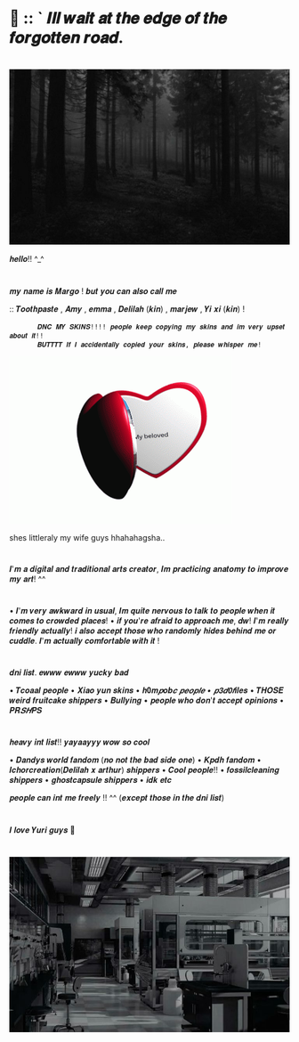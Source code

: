 

#                🔬  ::  ` 𝑰𝒍𝒍 𝒘𝒂𝒊𝒕 𝒂𝒕 𝒕𝒉𝒆 𝒆𝒅𝒈𝒆 𝒐𝒇 𝒕𝒉𝒆 𝒇𝒐𝒓𝒈𝒐𝒕𝒕𝒆𝒏 𝒓𝒐𝒂𝒅. 

#


  ![image alt](https://github.com/LocalScientist/LocalScientist/blob/e862cc621cba9234b2ee4539f6882a1e7d1f505f/24751672d52cac6703a1171d41ee9ad4.jpg) 




𝒉𝒆𝒍𝒍𝒐!! ^_^

#

  𝒎𝒚 𝒏𝒂𝒎𝒆 𝒊𝒔 𝑴𝒂𝒓𝒈𝒐 ! 𝒃𝒖𝒕 𝒚𝒐𝒖 𝒄𝒂𝒏 𝒂𝒍𝒔𝒐 𝒄𝒂𝒍𝒍 𝒎𝒆

  :: 𝑻𝒐𝒐𝒕𝒉𝒑𝒂𝒔𝒕𝒆 , 𝑨𝒎𝒚 , 𝒆𝒎𝒎𝒂 , 𝑫𝒆𝒍𝒊𝒍𝒂𝒉 (𝒌𝒊𝒏) , 𝒎𝒂𝒓𝒋𝒆𝒘 , 𝒀𝒊 𝒙𝒊 (𝒌𝒊𝒏) !

  


           𝑫𝑵𝑪 𝑴𝒀 𝑺𝑲𝑰𝑵𝑺!!!! 𝒑𝒆𝒐𝒑𝒍𝒆 𝒌𝒆𝒆𝒑 𝒄𝒐𝒑𝒚𝒊𝒏𝒈 𝒎𝒚 𝒔𝒌𝒊𝒏𝒔 𝒂𝒏𝒅 𝒊𝒎 𝒗𝒆𝒓𝒚 𝒖𝒑𝒔𝒆𝒕 𝒂𝒃𝒐𝒖𝒕 𝒊𝒕!! 
           𝑩𝑼𝑻𝑻𝑻𝑻 𝑰𝒇 𝑰 𝒂𝒄𝒄𝒊𝒅𝒆𝒏𝒕𝒂𝒍𝒍𝒚 𝒄𝒐𝒑𝒊𝒆𝒅 𝒚𝒐𝒖𝒓 𝒔𝒌𝒊𝒏𝒔, 𝒑𝒍𝒆𝒂𝒔𝒆 𝒘𝒉𝒊𝒔𝒑𝒆𝒓 𝒎𝒆! 



     
![image alt](https://github.com/LocalScientist/LocalScientist/blob/fc0bf744b68a42b883010f3280be7c992293f9d6/heart-locket.gif) 


shes littleraly my wife guys hhahahagsha.. 
#


𝑰'𝒎 𝒂 𝒅𝒊𝒈𝒊𝒕𝒂𝒍 𝒂𝒏𝒅 𝒕𝒓𝒂𝒅𝒊𝒕𝒊𝒐𝒏𝒂𝒍 𝒂𝒓𝒕𝒔 𝒄𝒓𝒆𝒂𝒕𝒐𝒓, 𝑰𝒎 𝒑𝒓𝒂𝒄𝒕𝒊𝒄𝒊𝒏𝒈 𝒂𝒏𝒂𝒕𝒐𝒎𝒚 𝒕𝒐 𝒊𝒎𝒑𝒓𝒐𝒗𝒆 𝒎𝒚 𝒂𝒓𝒕! ^^
#
• 𝑰'𝒎 𝒗𝒆𝒓𝒚 𝒂𝒘𝒌𝒘𝒂𝒓𝒅 𝒊𝒏 𝒖𝒔𝒖𝒂𝒍, 𝑰𝒎 𝒒𝒖𝒊𝒕𝒆 𝒏𝒆𝒓𝒗𝒐𝒖𝒔 𝒕𝒐 𝒕𝒂𝒍𝒌 𝒕𝒐 𝒑𝒆𝒐𝒑𝒍𝒆 𝒘𝒉𝒆𝒏 𝒊𝒕 𝒄𝒐𝒎𝒆𝒔 𝒕𝒐 𝒄𝒓𝒐𝒘𝒅𝒆𝒅 𝒑𝒍𝒂𝒄𝒆𝒔!
• 𝒊𝒇 𝒚𝒐𝒖'𝒓𝒆 𝒂𝒇𝒓𝒂𝒊𝒅 𝒕𝒐 𝒂𝒑𝒑𝒓𝒐𝒂𝒄𝒉 𝒎𝒆, 𝒅𝒘! 𝑰'𝒎 𝒓𝒆𝒂𝒍𝒍𝒚 𝒇𝒓𝒊𝒆𝒏𝒅𝒍𝒚 𝒂𝒄𝒕𝒖𝒂𝒍𝒍𝒚! 𝒊 𝒂𝒍𝒔𝒐 𝒂𝒄𝒄𝒆𝒑𝒕 𝒕𝒉𝒐𝒔𝒆 𝒘𝒉𝒐 𝒓𝒂𝒏𝒅𝒐𝒎𝒍𝒚 𝒉𝒊𝒅𝒆𝒔 𝒃𝒆𝒉𝒊𝒏𝒅 𝒎𝒆 𝒐𝒓  𝒄𝒖𝒅𝒅𝒍𝒆. 𝑰'𝒎 𝒂𝒄𝒕𝒖𝒂𝒍𝒍𝒚 𝒄𝒐𝒎𝒇𝒐𝒓𝒕𝒂𝒃𝒍𝒆 𝒘𝒊𝒕𝒉 𝒊𝒕 ! 

#

   𝒅𝒏𝒊 𝒍𝒊𝒔𝒕. 𝒆𝒘𝒘𝒘 𝒆𝒘𝒘𝒘 𝒚𝒖𝒄𝒌𝒚 𝒃𝒂𝒅

   • 𝑻𝒄𝒐𝒂𝒂𝒍 𝒑𝒆𝒐𝒑𝒍𝒆
   • 𝑿𝒊𝒂𝒐 𝒚𝒖𝒏 𝒔𝒌𝒊𝒏𝒔
   • 𝒉𝟎𝒎*𝒑*𝒐𝒃*𝒄 𝒑𝒆𝒐𝒑𝒍𝒆
   • 𝒑𝟑𝒅𝟎𝒇*𝒊𝒍𝒆𝒔
   • 𝑻𝑯𝑶𝑺𝑬 𝒘𝒆𝒊𝒓𝒅 𝒇𝒓𝒖𝒊𝒕𝒄𝒂𝒌𝒆 𝒔𝒉𝒊𝒑𝒑𝒆𝒓𝒔
   • 𝑩𝒖𝒍𝒍𝒚𝒊𝒏𝒈
   • 𝒑𝒆𝒐𝒑𝒍𝒆 𝒘𝒉𝒐 𝒅𝒐𝒏'𝒕 𝒂𝒄𝒄𝒆𝒑𝒕 𝒐𝒑𝒊𝒏𝒊𝒐𝒏𝒔
   • 𝑷𝑹*𝑺𝑯*𝑷𝑺

 #

   𝒉𝒆𝒂𝒗𝒚 𝒊𝒏𝒕 𝒍𝒊𝒔𝒕!! 𝒚𝒂𝒚𝒂𝒂𝒚𝒚𝒚 𝒘𝒐𝒘 𝒔𝒐 𝒄𝒐𝒐𝒍

   • 𝑫𝒂𝒏𝒅𝒚𝒔 𝒘𝒐𝒓𝒍𝒅 𝒇𝒂𝒏𝒅𝒐𝒎 (𝒏𝒐 𝒏𝒐𝒕 𝒕𝒉𝒆 𝒃𝒂𝒅 𝒔𝒊𝒅𝒆 𝒐𝒏𝒆)
   • 𝑲𝒑𝒅𝒉 𝒇𝒂𝒏𝒅𝒐𝒎
   • 𝑰𝒄𝒉𝒐𝒓𝒄𝒓𝒆𝒂𝒕𝒊𝒐𝒏(𝑫𝒆𝒍𝒊𝒍𝒂𝒉 𝒙 𝒂𝒓𝒕𝒉𝒖𝒓) 𝒔𝒉𝒊𝒑𝒑𝒆𝒓𝒔
   • 𝑪𝒐𝒐𝒍 𝒑𝒆𝒐𝒑𝒍𝒆!!
   • 𝒇𝒐𝒔𝒔𝒊𝒍𝒄𝒍𝒆𝒂𝒏𝒊𝒏𝒈 𝒔𝒉𝒊𝒑𝒑𝒆𝒓𝒔
   • 𝒈𝒉𝒐𝒔𝒕𝒄𝒂𝒑𝒔𝒖𝒍𝒆 𝒔𝒉𝒊𝒑𝒑𝒆𝒓𝒔
   • 𝒊𝒅𝒌 𝒆𝒕𝒄

   𝒑𝒆𝒐𝒑𝒍𝒆 𝒄𝒂𝒏 𝒊𝒏𝒕 𝒎𝒆 𝒇𝒓𝒆𝒆𝒍𝒚 !! ^^ (𝒆𝒙𝒄𝒆𝒑𝒕 𝒕𝒉𝒐𝒔𝒆 𝒊𝒏 𝒕𝒉𝒆 𝒅𝒏𝒊 𝒍𝒊𝒔𝒕) 

#

   𝑰 𝒍𝒐𝒗𝒆 𝒀𝒖𝒓𝒊 𝒈𝒖𝒚𝒔 👭

#




![image alt](https://github.com/LocalScientist/LocalScientist/blob/bef434229abaf9327a527e437ce5e99798f00aac/Untitled48_20251004123344.png)
